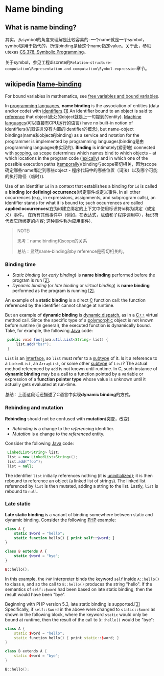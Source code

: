 # Name binding

## What is name binding?

其实，从symbol的角度来理解是比较容易的: 一个name就是一个symbol，symbol是用于指代的，所谓binding是给这个name指定value。关于此，参见utexas [CS 378, Symbolic Programming](https://www.cs.utexas.edu/~novak/cs378.pdf)。

关于symbol，参见工程discrete的`Relation-structure-computation\Representation-and-computation\Symbol-expression`章节。



## wikipedia [Name-binding](https://en.wikipedia.org/wiki/Name_binding)

For bound variables in mathematics, see [free variables and bound variables](https://en.wikipedia.org/wiki/Free_variables_and_bound_variables).

In [programming languages](https://en.wikipedia.org/wiki/Programming_language), **name binding** is the association of entities (data and/or code) with [identifiers](https://en.wikipedia.org/wiki/Identifier).[[1\]](https://en.wikipedia.org/wiki/Name_binding#cite_note-tkac08-1) An identifier bound to an object is said to [reference](https://en.wikipedia.org/wiki/Reference_(computer_science)) that object(此处的object就是上一句提到的entity). [Machine languages](https://en.wikipedia.org/wiki/Machine_language)(可以直接有CPU运行的语言) have no built-in notion of identifiers(机器语言没有内置的identifier的概念), but name-object bindings(name和object的binding) as a service and notation for the programmer is implemented by programming languages(binding是由programming languages来实现的). **Binding** is intimately(紧密地) connected with [scoping](https://en.wikipedia.org/wiki/Scoping), as scope determines which names bind to which objects – at which locations in the program code ([lexically](https://en.wikipedia.org/wiki/Scope_(computer_science)#Lexical_scoping)) and in which one of the possible execution paths ([temporally](https://en.wikipedia.org/wiki/Scope_(computer_science)#Dynamic_scoping))(binding与scope密切相关，因为scope 确定哪些name绑定到哪些object - 程序代码中的哪些位置（词法）以及哪个可能的执行路径（临时）).

Use of an identifier `id` in a context that establishes a binding for `id` is called a **binding (or defining) occurrence**(绑定事件或定义事件. In all other occurrences (e.g., in expressions, assignments, and subprogram calls), an identifier stands for what it is bound to; such occurrences are called **applied occurrences**(在为id建立绑定的上下文中使用标识符id称为绑定（或定义）事件。 在所有其他事件中（例如，在表达式，赋值和子程序调用中），标识符代表它所绑定的内容; 这种事件称为应用事件).

> NOTE: 
>
> 思考：name binding和scope的关系
>
> 总结：显然name-binding和by reference是密切相关的。

### Binding time

- *Static binding* (or *early binding*) is **name binding** performed before the program is run [[2\]](https://en.wikipedia.org/wiki/Name_binding#cite_note-ieee24765:2010(E)-2).
- *Dynamic binding* (or *late binding* or *virtual binding*) is **name binding** performed as the program is running [[2\]](https://en.wikipedia.org/wiki/Name_binding#cite_note-ieee24765:2010(E)-2).

An example of a **static binding** is a direct [C](https://en.wikipedia.org/wiki/C_(programming_language)) function call: the function referenced by the identifier cannot change at runtime.

But an example of **dynamic binding** is [dynamic dispatch](https://en.wikipedia.org/wiki/Dynamic_dispatch), as in a [C++](https://en.wikipedia.org/wiki/C%2B%2B) virtual method call. Since the specific type of a [polymorphic](https://en.wikipedia.org/wiki/Polymorphism_(computer_science)) object is not known before runtime (in general), the executed function is dynamically bound. Take, for example, the following [Java](https://en.wikipedia.org/wiki/Java_(programming_language)) code:

```java
 public void foo(java.util.List<String> list) {
     list.add("bar");
 }
```

`List` is an [interface](https://en.wikipedia.org/wiki/Interface_(computing)), so `list` must refer to a [subtype](https://en.wikipedia.org/wiki/Subtype) of it. Is it a reference to a `LinkedList`, an `ArrayList`, or some other [subtype](https://en.wikipedia.org/wiki/Subtype) of `List`? The actual method referenced by `add` is not known until runtime. In C, such instance of **dynamic binding** may be a call to a function pointed by a variable or expression of a **function pointer type** whose value is unknown until it actually gets evaluated at run-time.

总结：上面这段话还描述了C语言中实现**dynamic binding**的方式。

### Rebinding and mutation

**Rebinding** should not be confused with **mutation**(突变，改变).

- *Rebinding* is a change to the *referencing* identifier.
- *Mutation* is a change to the *referenced* entity.

Consider the following [Java](https://en.wikipedia.org/wiki/Java_(programming_language)) code:

```java
 LinkedList<String> list;
 list = new LinkedList<String>();
 list.add("foo");
 list = null;
```

The identifier `list` initially references nothing (it is [uninitialized](https://en.wikipedia.org/wiki/Uninitialized_variable)); it is then rebound to reference an object (a linked list of strings). The linked list referenced by `list` is then mutated, adding a string to the list. Lastly, `list` is rebound to `null`.

### Late static

**Late static binding** is a variant of binding somewhere between static and dynamic binding. Consider the following [PHP](https://en.wikipedia.org/wiki/PHP) example:

```PHP
class A {
    static $word = "hello";
    static function hello() { print self::$word; }
}

class B extends A {
    static $word = "bye";
}

B::hello();
```

In this example, the `PHP` interpreter binds the keyword `self` inside `A::hello()` to class `A`, and so the call to `B::hello()` produces the string "hello". If the semantics of `self::$word` had been based on late static binding, then the result would have been "bye".

Beginning with PHP version 5.3, late static binding is supported.[[3\]](https://en.wikipedia.org/wiki/Name_binding#cite_note-3) Specifically, if `self::$word` in the above were changed to `static::$word` as shown in the following block, where the keyword `static` would only be bound at runtime, then the result of the call to `B::hello()` would be "bye":

```c++
class A {
    static $word = "hello";
    static function hello() { print static::$word; }
}

class B extends A {
    static $word = "bye";
}

B::hello();
```

